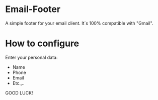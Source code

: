 # Email-Footer
A simple footer for your email client. It´s 100% compatible with "Gmail".

# How to configure
Enter your personal data:
* Name
* Phone
* Email
* Etc.,..

GOOD LUCK!
